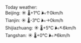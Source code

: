 Today weather:  
Beijing: ☀️   🌡️+1°C 🌬️↑0km/h  
Tianjin: ☀️   🌡️-3°C 🌬️→0km/h  
Shijiazhuang: ☀️   🌡️+5°C 🌬️↖6km/h  
Tangshan: ☀️   🌡️+0°C 🌬️↗6km/h  
